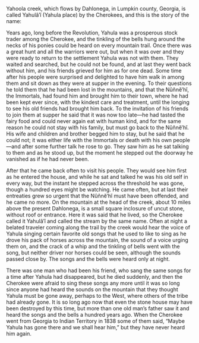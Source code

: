 Yahoola creek, which flows by Dahlonega, in Lumpkin county, Georgia, is called Yahulâ′ĭ (Yahula place) by the Cherokees, and this is the story of the name:

Years ago, long before the Revolution, Yahula was a prosperous stock trader among the Cherokee, and the tinkling of the bells hung around the necks of his ponies could be heard on every mountain trail. Once there was a great hunt and all the warriors were out, but when it was over and they were ready to return to the settlement Yahula was not with them. They waited and searched, but he could not be found, and at last they went back without him, and his friends grieved for him as for one dead. Some time after his people were surprised and delighted to have him walk in among them and sit down as they were at supper in the evening. To their questions he told them that he had been lost in the mountains, and that the Nûñnĕ′hĭ, the Immortals, had found him and brought him to their town, where he had been kept ever since, with the kindest care and treatment, until the longing to see his old friends had brought him back. To the invitation of his friends to join them at supper he said that it was now too late—he had tasted the fairy food and could never again eat with human kind, and for the same reason he could not stay with his family, but must go back to the Nûñnĕ′hĭ. His wife and children and brother begged him to stay, but he said that he could not; it was either life with the Immortals or death with his own people—and after some further talk he rose to go. They saw him as he sat talking to them and as he stood up, but the moment he stepped out the doorway he vanished as if he had never been.

After that he came back often to visit his people. They would see him first as he entered the house, and while he sat and talked he was his old self in every way, but the instant he stepped across the threshold he was gone, though a hundred eyes might be watching. He came often, but at last their entreaties grew so urgent that the Nûñnĕ′hĭ must have been offended, and he came no more. On the mountain at the head of the creek, about 10 miles above the present Dahlonega, is a small square inclosure of uncut stone, without roof or entrance. Here it was said that he lived, so the Cherokee called it Yahulâ′ĭ and called the stream by the same name. Often at night a belated traveler coming along the trail by the creek would hear the voice of Yahula singing certain favorite old songs that he used to like to sing as he drove his pack of horses across the mountain, the sound of a voice urging them on, and the crack of a whip and the tinkling of bells went with the song, but neither driver nor horses could be seen, although the sounds passed close by. The songs and the bells were heard only at night.

There was one man who had been his friend, who sang the same songs for a time after Yahula had disappeared, but he died suddenly, and then the Cherokee were afraid to sing these songs any more until it was so long since anyone had heard the sounds on the mountain that they thought Yahula must be gone away, perhaps to the West, where others of the tribe had already gone. It is so long ago now that even the stone house may have been destroyed by this time, but more than one old man’s father saw it and heard the songs and the bells a hundred years ago. When the Cherokee went from Georgia to Indian Territory in 1838 some of them said, “Maybe Yahula has gone there and we shall hear him,” but they have never heard him again.
